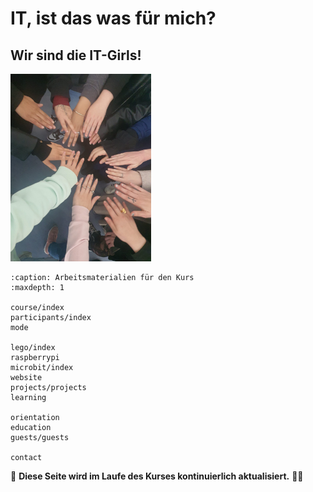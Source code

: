 # IT, ist das was für mich?

## Wir sind die IT-Girls!

 <img src="./participants/i5_Gruppenfoto.jpg" height="300px">

```{toctree}
:caption: Arbeitsmaterialien für den Kurs
:maxdepth: 1

course/index
participants/index
mode

lego/index
raspberrypi
microbit/index
website
projects/projects
learning

orientation
education
guests/guests

contact
```

🚧 **Diese Seite wird im Laufe des Kurses kontinuierlich aktualisiert.** 👷‍♀️
